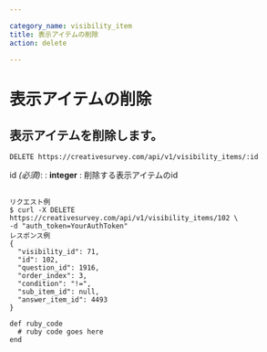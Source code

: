 ```yaml
---

category_name: visibility_item
title: 表示アイテムの削除
action: delete

---
```


# 表示アイテムの削除

## 表示アイテムを削除します。

`DELETE https://creativesurvey.com/api/v1/visibility_items/:id`

id _(必須)_:
: __integer__
: 削除する表示アイテムのid

~~~

リクエスト例
$ curl -X DELETE https://creativesurvey.com/api/v1/visibility_items/102 \
-d "auth_token=YourAuthToken"
レスポンス例
{
  "visibility_id": 71,
  "id": 102,
  "question_id": 1916,
  "order_index": 3,
  "condition": "!=",
  "sub_item_id": null,
  "answer_item_id": 4493
}

~~~

~~~
def ruby_code
  # ruby code goes here
end
~~~

